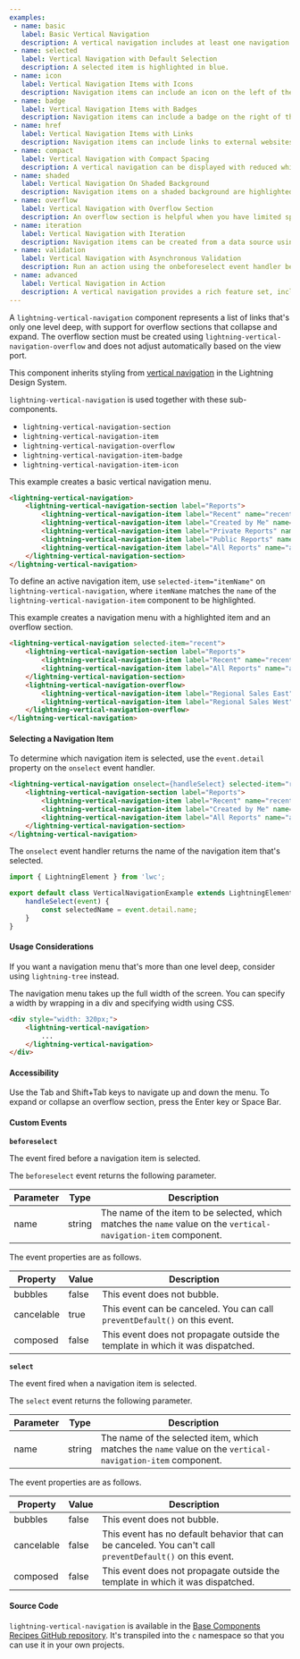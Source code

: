 ```yaml
---
examples:
 - name: basic
   label: Basic Vertical Navigation
   description: A vertical navigation includes at least one navigation section and item.
 - name: selected
   label: Vertical Navigation with Default Selection
   description: A selected item is highlighted in blue.
 - name: icon
   label: Vertical Navigation Items with Icons
   description: Navigation items can include an icon on the left of the label.
 - name: badge
   label: Vertical Navigation Items with Badges
   description: Navigation items can include a badge on the right of the label.
 - name: href
   label: Vertical Navigation Items with Links
   description: Navigation items can include links to external websites.
 - name: compact
   label: Vertical Navigation with Compact Spacing
   description: A vertical navigation can be displayed with reduced whitespace.
 - name: shaded
   label: Vertical Navigation On Shaded Background
   description: Navigation items on a shaded background are highlighted in white when selected.
 - name: overflow
   label: Vertical Navigation with Overflow Section
   description: An overflow section is helpful when you have limited space to display all navigation items.
 - name: iteration
   label: Vertical Navigation with Iteration
   description: Navigation items can be created from a data source using iteration.
 - name: validation
   label: Vertical Navigation with Asynchronous Validation
   description: Run an action using the onbeforeselect event handler before a navigation item is selected.
 - name: advanced
   label: Vertical Navigation in Action
   description: A vertical navigation provides a rich feature set, including icons and badges for navigation items, and an overflow section to group additional items when space is limited.
---
```

A `lightning-vertical-navigation` component represents a list of links that's only one level deep, with support for overflow sections that collapse and expand.
The overflow section must be created using `lightning-vertical-navigation-overflow` and does not adjust automatically based on the view port.

This component inherits styling from [vertical navigation](https://www.lightningdesignsystem.com/components/vertical-navigation/) in the Lightning Design System.

`lightning-vertical-navigation` is used together with these sub-components.
* `lightning-vertical-navigation-section`
* `lightning-vertical-navigation-item`
* `lightning-vertical-navigation-overflow`
* `lightning-vertical-navigation-item-badge`
* `lightning-vertical-navigation-item-icon`

This example creates a basic vertical navigation menu.

```html
<lightning-vertical-navigation>
    <lightning-vertical-navigation-section label="Reports">
        <lightning-vertical-navigation-item label="Recent" name="recent" ></lightning-vertical-navigation-item>
        <lightning-vertical-navigation-item label="Created by Me" name="created" ></lightning-vertical-navigation-item>
        <lightning-vertical-navigation-item label="Private Reports" name="private" ></lightning-vertical-navigation-item>
        <lightning-vertical-navigation-item label="Public Reports" name="public" ></lightning-vertical-navigation-item>
        <lightning-vertical-navigation-item label="All Reports" name="all" ></lightning-vertical-navigation-item>
    </lightning-vertical-navigation-section>
</lightning-vertical-navigation>
```

To define an active navigation item, use `selected-item="itemName"` on `lightning-vertical-navigation`, where `itemName` matches the `name` of the `lightning-vertical-navigation-item` component to be highlighted.

This example creates a navigation menu with a highlighted item and an overflow section.

```html
<lightning-vertical-navigation selected-item="recent">
    <lightning-vertical-navigation-section label="Reports">
        <lightning-vertical-navigation-item label="Recent" name="recent" ></lightning-vertical-navigation-item>
        <lightning-vertical-navigation-item label="All Reports" name="all" ></lightning-vertical-navigation-item>
    </lightning-vertical-navigation-section>
    <lightning-vertical-navigation-overflow>
        <lightning-vertical-navigation-item label="Regional Sales East" name="east" ></lightning-vertical-navigation-item>
        <lightning-vertical-navigation-item label="Regional Sales West" name="west" ></lightning-vertical-navigation-item>
    </lightning-vertical-navigation-overflow>
</lightning-vertical-navigation>
```

#### Selecting a Navigation Item

To determine which navigation item is selected, use the `event.detail` property on the `onselect` event handler.

```html
<lightning-vertical-navigation onselect={handleSelect} selected-item="recent">
    <lightning-vertical-navigation-section label="Reports">
        <lightning-vertical-navigation-item label="Recent" name="recent"></lightning-vertical-navigation-item>
        <lightning-vertical-navigation-item label="Created by Me" name="created"></lightning-vertical-navigation-item>
        <lightning-vertical-navigation-item label="All Reports" name="all"></lightning-vertical-navigation-item>
    </lightning-vertical-navigation-section>
</lightning-vertical-navigation>
```

The `onselect` event handler returns the name of the navigation item that's selected.

```javascript
import { LightningElement } from 'lwc';

export default class VerticalNavigationExample extends LightningElement {
    handleSelect(event) {
        const selectedName = event.detail.name;
    }
}
```

#### Usage Considerations

If you want a navigation menu that's more than one level deep, consider using `lightning-tree` instead.

The navigation menu takes up the full width of the screen. You can specify a width by wrapping in a div and specifying width using CSS.

```html
<div style="width: 320px;">
    <lightning-vertical-navigation>
        ...
    </lightning-vertical-navigation>
</div>
```

#### Accessibility

Use the Tab and Shift+Tab keys to navigate up and down the menu. To expand or collapse an overflow section, press the Enter key or Space Bar.

#### Custom Events

**`beforeselect`**

The event fired before a navigation item is selected.

The `beforeselect` event returns the following parameter.

Parameter|Type|Description
-----|-----|----------
name|string|The name of the item to be selected, which matches the `name` value on the `vertical-navigation-item` component.

The event properties are as follows.

Property|Value|Description
-----|-----|----------
bubbles|false|This event does not bubble.
cancelable|true|This event can be canceled. You can call `preventDefault()` on this event.
composed|false|This event does not propagate outside the template in which it was dispatched.

**`select`**

The event fired when a navigation item is selected.

The `select` event returns the following parameter.

Parameter|Type|Description
-----|-----|----------
name|string|The name of the selected item, which matches the `name` value on the `vertical-navigation-item` component.

The event properties are as follows.

Property|Value|Description
-----|-----|----------
bubbles|false|This event does not bubble.
cancelable|false|This event has no default behavior that can be canceled. You can't call `preventDefault()` on this event.
composed|false|This event does not propagate outside the template in which it was dispatched.

#### Source Code

`lightning-vertical-navigation` is available in the [Base Components Recipes GitHub repository](https://github.com/salesforce/base-components-recipes#documentation). It's transpiled into the `c` namespace so that you can use it in your own projects.
